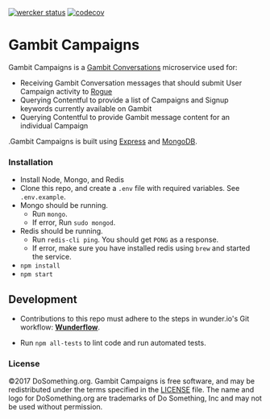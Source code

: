 [![wercker status](https://app.wercker.com/status/3e08a89169eeafef8ec020a9ceafe204/s/master "wercker status")](https://app.wercker.com/project/byKey/3e08a89169eeafef8ec020a9ceafe204) [![codecov](https://codecov.io/gh/DoSomething/gambit-campaigns/branch/master/graph/badge.svg)](https://codecov.io/gh/DoSomething/gambit-campaigns)

# Gambit Campaigns
Gambit Campaigns is a [Gambit Conversations](https://github.com/dosomething/gambit-conversations) microservice used for:
* Receiving Gambit Conversation messages that should submit User Campaign activity to [Rogue](https://github.com/dosomething/rogue)
* Querying Contentful to provide a list of Campaigns and Signup keywords currently available on Gambit
* Querying Contentful to provide Gambit message content for an individual Campaign

.Gambit Campaigns is built using [Express](http://expressjs.com/) and [MongoDB](https://www.mongodb.com).

### Installation

* Install Node, Mongo, and Redis
* Clone this repo, and create a `.env` file with required variables. See `.env.example`.
* Mongo should be running.
  * Run `mongo`.
  * If error, Run `sudo mongod`.
* Redis should be running.
  * Run `redis-cli ping`. You should get `PONG` as a response.
  * If error, make sure you have installed redis using `brew` and started the service.
* `npm install`
* `npm start`

## Development
* Contributions to this repo must adhere to the steps in wunder.io's Git workflow:  **[Wunderflow](http://wunderflow.wunder.io/)**.

* Run `npm all-tests` to lint code and run automated tests.


### License
&copy;2017 DoSomething.org. Gambit Campaigns is free software, and may be redistributed under the terms specified
in the [LICENSE](https://github.com/DoSomething/gambit-campaigns/blob/dev/LICENSE) file. The name and logo for
DoSomething.org are trademarks of Do Something, Inc and may not be used without permission.
